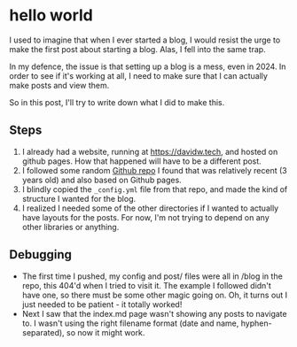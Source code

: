 hello world
=====

I used to imagine that when I ever started a blog, I would resist the urge to make the first post about starting a blog.
Alas, I fell into the same trap.

In my defence, the issue is that setting up a blog is a mess, even in 2024. 
In order to see if it's working at all, I need to make sure that I can actually make posts and view them.

So in this post, I'll try to write down what I did to make this.

## Steps
1. I already had a website, running at https://davidw.tech, and hosted on github pages. 
How that happened will have to be a different post.
2. I followed some random [Github repo](https://github.com/chadbaldwin/simple-blog-bootstrap) I found that was relatively recent (3 years old) and also based on Github pages.
3. I blindly copied the `_config.yml` file from that repo, and made the kind of structure I wanted for the blog.
4. I realized I needed some of the other directories if I wanted to actually have layouts for the posts. 
For now, I'm not trying to depend on any other libraries or anything.


## Debugging
- The first time I pushed, my config and post/ files were all in /blog in the repo, this 404'd when I tried to visit it. The example I followed didn't have one, so there must be some other magic going on. Oh, it turns out I just needed to be patient - it totally worked!
- Next I saw that the index.md page wasn't showing any posts to navigate to. I wasn't using the right filename format (date and name, hyphen-separated), so now it might work. 
